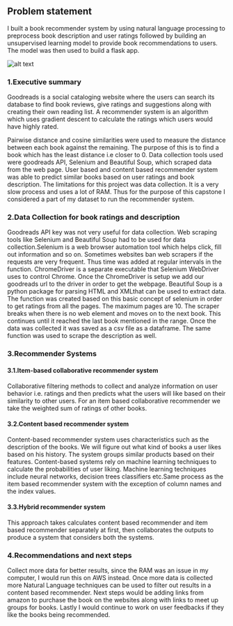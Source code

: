 ## Problem statement

I built a book recommender system by using natural language processing to preprocess book description and user ratings followed by building an unsupervised learning model to provide book recommendations to users. The model was then used to build a flask app.

![alt text](https://raw.githubusercontent.com/sonamthakkar/Capstone/Images/web_page)

### 1.Executive summary

Goodreads is a social cataloging website where the users can search its database to find book reviews, give ratings and suggestions along with creating their own reading list. A recommender system is an algorithm which uses gradient descent to calculate the ratings which users would have highly rated. 

Pairwise distance and cosine similarities were used to measure the distance between each book against the remaining. The purpose of this is to find a book which has the least distance i.e closer to 0.
Data collection tools used were goodreads API, Selenium and Beautiful Soup, which scraped data from the web page. User based and content based recommender system was able to predict similar books based on user ratings and book description. The limitations for this project was data collection. It is a very slow process and uses a lot of RAM. Thus for the purpose of this capstone I considered a part of my dataset to run the recommender system.

### 2.Data Collection for book ratings and description

Goodreads API key was not very useful for data collection. Web scraping tools like Selenium and Beautiful Soup had to be used for data collection.Selenium is a web browser automation tool which helps click, fill out information and so on. Sometimes websites ban web scrapers if the requests are very frequent. Thus time was added at regular intervals in the function. ChromeDriver is a separate executable that Selenium WebDriver uses to control Chrome. Once the ChromeDriver is setup we add our goodreads url to the driver in order to get the webpage. Beautiful Soup is a python package for parsing HTML and XMLthat can be used to extract data. The function was created based on this basic concept of selenium in order to get ratings from all the pages. The maximum pages are 10. The scraper breaks when there is no web element and moves on to the next book. This continues until it reached the last book mentioned in the range. Once the data was collected it was saved as a csv file as a dataframe. The same function was used to scrape the description as well.

### 3.Recommender Systems

#### 3.1.Item-based collaborative recommender system

Collaborative filtering methods to collect and analyze information on user behavior i.e. ratings and then predicts what the users will like based on their similarity to other users. For an item based collaborative recommender we take the weighted sum of ratings of other books.

#### 3.2.Content based recommender system

Content-based recommender system uses characteristics such as the description of the books. We will figure out what kind of books a user likes based on his history. The system groups similar products based on their features. Content-based systems rely on machine learning techniques to calculate the probabilities of user liking. Machine learning techniques include neural networks, decision trees classifiers etc.Same process as the item based recommender system with the exception of  column names and the index values. 

#### 3.3.Hybrid recommender system

This approach takes calculates content based recommender and item based recommender separately at first, then collaborates the outputs to produce a system that considers both the systems.

### 4.Recommendations and next steps


Collect more data for better results, since the RAM was an issue in my computer, I would run this on AWS instead. Once more data is collected more Natural Language techniques can be used to filter out results in a content based recommender. Next steps would be adding links from amazon to purchase the book on the websites along with links to meet up groups for books. Lastly I would continue to work on user feedbacks if they like the books being recommended.

